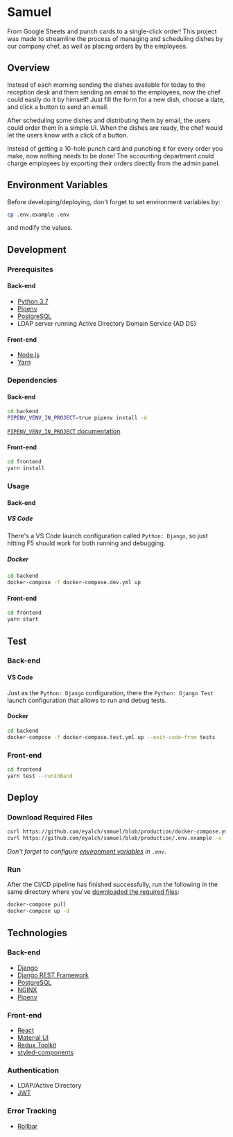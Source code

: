 # Samuel

From Google Sheets and punch cards to a single-click order! This project was made to streamline the process of managing and scheduling dishes by our company chef, as well as placing orders by the employees.

## Overview

Instead of each morning sending the dishes available for today to the reception desk and them sending an email to the employees, now the chef could easily do it by himself! Just fill the form for a new dish, choose a date, and click a button to send an email.

After scheduling some dishes and distributing them by email, the users could order them in a simple UI. When the dishes are ready, the chef would let the users know with a click of a button.

Instead of getting a 10-hole punch card and punching it for every order you make, now nothing needs to be done! The accounting department could charge employees by exporting their orders directly from the admin panel.

## Environment Variables

Before developing/deploying, don't forget to set environment variables by:

```sh
cp .env.example .env
```

and modify the values.

## Development

### Prerequisites

#### Back-end

- [Python 3.7](https://www.python.org/downloads/release/python-377/)
- [Pipenv](https://pipenv.kennethreitz.org/)
- [PostgreSQL](https://www.postgresql.org/)
- LDAP server running Active Directory Domain Service (AD DS)

#### Front-end

- [Node.js](https://nodejs.org/)
- [Yarn](https://classic.yarnpkg.com/en/)

### Dependencies

#### Back-end

```sh
cd backend
PIPENV_VENV_IN_PROJECT=true pipenv install -d
```

[`PIPENV_VENV_IN_PROJECT` documentation](https://pipenv.pypa.io/en/latest/advanced/#pipenv.environments.PIPENV_VENV_IN_PROJECT).

#### Front-end

```sh
cd frontend
yarn install
```

### Usage

#### Back-end

##### VS Code

There's a VS Code launch configuration called `Python: Django`, so just hitting F5 should work for both running and debugging.

##### Docker

```sh
cd backend
docker-compose -f docker-compose.dev.yml up
```

#### Front-end

```sh
cd frontend
yarn start
```

## Test

### Back-end

#### VS Code

Just as the `Python: Django` configuration, there the `Python: Django Test` launch configuration that allows to run and debug tests.

#### Docker

```sh
cd backend
docker-compose -f docker-compose.test.yml up --exit-code-from tests
```

### Front-end

```sh
cd frontend
yarn test --runInBand
```

## Deploy

### Download Required Files

```sh
curl https://github.com/eyalch/samuel/blob/production/docker-compose.yml -O
curl https://github.com/eyalch/samuel/blob/production/.env.example -o .env
```

_Don't forget to configure [environment variables](#environment-variables) in `.env`._

### Run

After the CI/CD pipeline has finished successfully, run the following in the same directory where you've [downloaded the required files](#download-required-files):

```sh
docker-compose pull
docker-compose up -d
```

## Technologies

### Back-end

- [Django](https://www.djangoproject.com/)
- [Django REST Framework](https://www.django-rest-framework.org/)
- [PostgreSQL](https://www.postgresql.org/)
- [NGINX](https://www.nginx.com/)
- [Pipenv](https://pipenv.kennethreitz.org/)

### Front-end

- [React](https://reactjs.org/)
- [Material UI](https://material-ui.com/)
- [Redux Toolkit](https://redux-toolkit.js.org/)
- [styled-components](https://styled-components.com/)

### Authentication

- LDAP/Active Directory
- [JWT](https://jwt.io/)

### Error Tracking

- [Rollbar](https://rollbar.com/)
